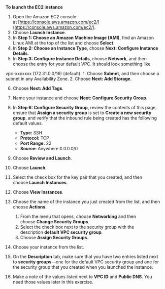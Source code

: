 **To launch the EC2 instance**

1. Open the Amazon EC2 console at [https://console.aws.amazon.com/ec2/](https://console.aws.amazon.com/ec2/). 
2. Choose **Launch Instance**. 
3. In **Step 1: Choose an Amazon Machine Image (AMI)**, find an Amazon Linux AMI at the top of the list and choose **Select**. 
4. In **Step 2: Choose an Instance Type**, choose **Next: Configure Instance Details**. 
5. In **Step 3: Configure Instance Details**, choose **Network**, and then choose the entry for your default VPC. It should look something like 

vpc-xxxxxxx (172.31.0.0/16) (default). 
    1. Choose **Subnet**, and then choose a subnet in any Availability Zone. 
    2. Choose **Next: Add Storage**. 

6. Choose **Next: Add Tags**. 
7. Name your instance and choose **Next: Configure Security Group**. 
8. In **Step 6: Configure Security Group**, review the contents of this page, ensure that **Assign a security group** is set to **Create a new security group**, and verify that the inbound rule being created has the following default values. 
    - **Type:** SSH 
    - **Protocol:** TCP 
    - **Port Range:** 22 
    - **Source:** Anywhere 0.0.0.0/0 
 
9. Choose **Review and Launch**. 
10. Choose **Launch**. 
11. Select the check box for the key pair that you created, and then choose **Launch Instances**. 
12. Choose **View Instances**. 
13. Choose the name of the instance you just created from the list, and then choose **Actions**. 
    1. From the menu that opens, choose **Networking** and then choose **Change Security Groups**. 
    2. Select the check box next to the security group with the description **default VPC security group**. 
    3. Choose **Assign Security Groups**. 

14. Choose your instance from the list. 
15. On the **Description** tab, make sure that you have two entries listed next to **security groups**—one for the default VPC security group and one for the security group that you created when you launched the instance. 
16. Make a note of the values listed next to **VPC ID** and **Public DNS**. You need those values later in this exercise.
